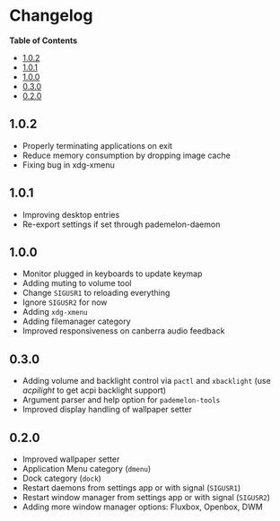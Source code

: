 # Changelog

<!-- START doctoc.sh generated TOC please keep comment here to allow auto update -->
<!-- DO NOT EDIT THIS SECTION, INSTEAD RE-RUN doctoc.sh TO UPDATE -->
**Table of Contents**

- [1.0.2](#102)
- [1.0.1](#101)
- [1.0.0](#100)
- [0.3.0](#030)
- [0.2.0](#020)

<!-- END doctoc.sh generated TOC please keep comment here to allow auto update -->

## 1.0.2
* Properly terminating applications on exit
* Reduce memory consumption by dropping image cache
* Fixing bug in xdg-xmenu

## 1.0.1
* Improving desktop entries
* Re-export settings if set through pademelon-daemon

## 1.0.0
* Monitor plugged in keyboards to update keymap
* Adding muting to volume tool
* Change `SIGUSR1` to reloading everything
* Ignore `SIGUSR2` for now
* Adding `xdg-xmenu`
* Adding filemanager category
* Improved responsiveness on canberra audio feedback

## 0.3.0
* Adding volume and backlight control via `pactl` and `xbacklight` (use *acpilight* to get acpi backlight support)
* Argument parser and help option for `pademelon-tools`
* Improved display handling of wallpaper setter

## 0.2.0
* Improved wallpaper setter
* Application Menu category (`dmenu`)
* Dock category (`dock`)
* Restart daemons from settings app or with signal (`SIGUSR1`)
* Restart window manager from settings app or with signal (`SIGUSR2`)
* Adding more window manager options: Fluxbox, Openbox, DWM
